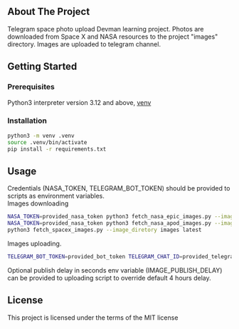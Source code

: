 ## About The Project

Telegram space photo upload Devman learning project. Photos are downloaded from Space X and NASA resources to the project "images" directory. Images are uploaded to
telegram channel.

## Getting Started

### Prerequisites
Python3 interpreter version 3.12 and above, [venv](https://docs.python.org/3/library/venv.html)

### Installation
```sh
python3 -m venv .venv
source .venv/bin/activate
pip install -r requirements.txt
```

## Usage
Credentials (NASA_TOKEN, TELEGRAM_BOT_TOKEN) should be provided to scripts as environment variables.  
Images downloading
```sh
NASA_TOKEN=provided_nasa_token python3 fetch_nasa_epic_images.py --image_directory images
NASA_TOKEN=provided_nasa_token python3 fetch_nasa_apod_images.py --image_directory images --image_count 5
python3 fetch_spacex_images.py --image_diretory images latest
```

Images uploading.
```sh
TELEGRAM_BOT_TOKEN=provided_bot_token TELEGRAM_CHAT_ID=provided_telegram_chat_id python3 upload_images_to_telegram.py
```
Optional publish delay in seconds env variable (IMAGE_PUBLISH_DELAY) can be provided to uploading script to override
default 4 hours delay.

## License
This project is licensed under the terms of the MIT license
